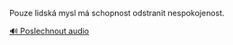 
Pouze lidská mysl má schopnost odstranit nespokojenost.

[🔊 Poslechnout audio](/data/7-paragraphs/audio/chapter_35/para_013-Pouze-lidsk-mysl-m-schopnost-odstranit-nespokoje.mp3)

